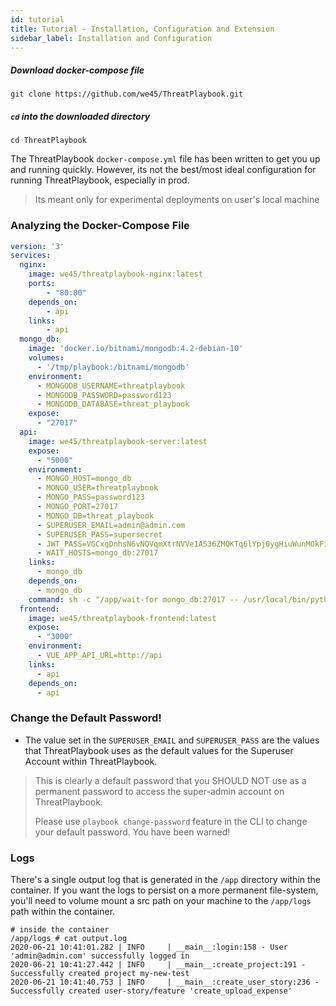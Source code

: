 ```yaml
---
id: tutorial
title: Tutorial - Installation, Configuration and Extension
sidebar_label: Installation and Configuration
---
```


##### Download docker-compose file
```
git clone https://github.com/we45/ThreatPlaybook.git
```

##### `cd` into the downloaded directory
```
cd ThreatPlaybook
```

The ThreatPlaybook `docker-compose.yml` file has been written to get you up and running quickly. However, its not the best/most ideal configuration for running ThreatPlaybook, especially in prod.

> Its meant only for experimental deployments on user's local machine

### Analyzing the Docker-Compose File

```yml
version: '3'
services:
  nginx:
    image: we45/threatplaybook-nginx:latest
    ports:
        - "80:80"
    depends_on:
        - api
    links:
        - api
  mongo_db:
    image: 'docker.io/bitnami/mongodb:4.2-debian-10'
    volumes:
      - '/tmp/playbook:/bitnami/mongodb'
    environment:
      - MONGODB_USERNAME=threatplaybook
      - MONGODB_PASSWORD=password123
      - MONGODB_DATABASE=threat_playbook
    expose:
      - "27017"
  api:
    image: we45/threatplaybook-server:latest
    expose:
      - "5000"
    environment:
      - MONGO_HOST=mongo_db
      - MONGO_USER=threatplaybook
      - MONGO_PASS=password123
      - MONGO_PORT=27017
      - MONGO_DB=threat_playbook
      - SUPERUSER_EMAIL=admin@admin.com
      - SUPERUSER_PASS=supersecret
      - JWT_PASS=VGCxqDnhsN6vNQVqmXtrNVVe1AS36ZMQKTq6lYpj0ygHiuWunMOkFi2j17cHSbG-WId9x_yJpeSqy0TTFjs06Q
      - WAIT_HOSTS=mongo_db:27017
    links:
      - mongo_db
    depends_on:
      - mongo_db
    command: sh -c "/app/wait-for mongo_db:27017 -- /usr/local/bin/python /app/app.py"
  frontend:
    image: we45/threatplaybook-frontend:latest
    expose:
      - "3000"
    environment:
      - VUE_APP_API_URL=http://api
    links:
      - api
    depends_on:
      - api
```

### Change the Default Password!

* The value set in the `SUPERUSER_EMAIL` and `SUPERUSER_PASS` are the values that ThreatPlaybook uses as the default values for the Superuser Account within ThreatPlaybook.

> This is clearly a default password that you SHOULD NOT use as a permanent password to access the super-admin account on ThreatPlaybook. 
> 
> Please use `playbook change-password` feature in the CLI to change your default password. You have been warned!

### Logs

There's a single output log that is generated in the `/app` directory within the container. If you want the logs to persist on a more permanent file-system, you'll need to volume mount a src path on your machine to the `/app/logs` path within the container. 

```
# inside the container
/app/logs # cat output.log 
2020-06-21 10:41:01.282 | INFO     | __main__:login:158 - User 'admin@admin.com' successfully logged in
2020-06-21 10:41:27.442 | INFO     | __main__:create_project:191 - Successfully created project my-new-test
2020-06-21 10:41:40.753 | INFO     | __main__:create_user_story:236 - Successfully created user-story/feature 'create_upload_expense'
```